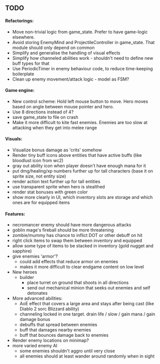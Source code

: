## TODO

#### Refactorings:
* Move non-trivial logic from game_state. Prefer to have game-logic elsewhere.
* Avoid storing EnemyMind and ProjectileController in game_state. That module should only depend on common
* Simplify and generalise the handling of visual effects
* Simplify how channeled abilities work - shouldn't need to define new buff types for that
* Use PeriodicTimer in enemy behaviour code, to reduce time-keeping boilerplate
* Clean up enemy movement/attack logic - model as FSM?

#### Game engine:
* New control scheme: Hold left mouse button to move. Hero moves based on angle between mouse pointer and hero.
* Use 8 directions instead of 4?
* save game_state to file on crash
* Make it more difficult to kite fast enemies. Enemies are too slow at attacking when they get into melee range

#### Visuals:
* Visualize bonus damage as 'crits' somehow
* Render tiny buff icons above entities that have active buffs (like bloodlust icon from wc2)
* gray out ability icon when player doesn't have enough mana for it
* put dmg/healing/xp numbers further up for tall characters (base it on sprite size, not entity size)
* render action text further up for tall entities
* use transparent sprite when hero is stealthed
* render stat bonuses with green color
* show more clearly in UI, which inventory slots are storage and which ones are for equipped items

#### Features:
* necromancer enemy should have more dangerous attacks
* goblin mage's fireball should be more threatening
* zombie/mummy has chance to inflict DOT or other debuff on hit
* right click items to swap them between inventory and equipped
* allow some type of items to be stacked in inventory (gold nugget and sapphire)
* give enemies 'armor'?
    * could add effects that reduce armor on enemies
    * makes it more difficult to clear endgame content on low level
* New heroes
    * builder
        * place turret on ground that shoots in all directions
        * send out mechanical minion that seeks out enemies and self detonates
* More advanced abilities:
    * AoE effect that covers a large area and stays after being cast (like Diablo 2 sorc Blizzard ability)
    * channeling locked in one target. drain life / slow / gain mana / gain damage bonus
    * debuffs that spread between enemies
    * buff that damages nearby enemies
    * buff that bounces damage back to enemies
* Render enemy locations on minimap?
* more varied enemy AI
    * some enemies shouldn't aggro until very close
    * all enemies should at least wander around randomly when in sight